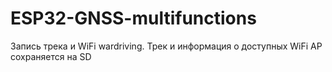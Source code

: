 # ESP32-GNSS-multifunctions

Запись трека и WiFi wardriving.
Трек и информация о доступных WiFi AP сохраняется на SD
